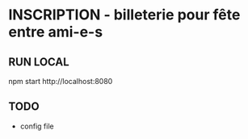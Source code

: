 INSCRIPTION - billeterie pour fête entre ami-e-s
============

## RUN LOCAL
npm start
http://localhost:8080

## TODO
- config file
